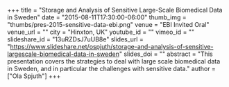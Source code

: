 +++
title = "Storage and Analysis of Sensitive Large-Scale Biomedical Data in Sweden"
date = "2015-08-11T17:30:00-06:00"
thumb_img = "thumbs/pres-2015-sensitive-data-ebi.png"
venue = "EBI Invited Oral"
venue_url = ""
city = "Hinxton, UK"
youtube_id = ""
vimeo_id = ""
slideshare_id = "13uRZDsJ7uUB8e"
slides_url = "https://www.slideshare.net/ospjuth/storage-and-analysis-of-sensitive-largescale-biomedical-data-in-sweden"
slides_doi = ""
abstract = "This presentation covers the strategies to deal with large scale biomedical data in Sweden, and in particular the challenges with sensitive data."
author = ["Ola Spjuth"]
+++

